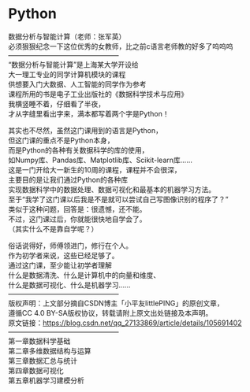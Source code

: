 # Python
数据分析与智能计算（老师：张军英）  
必须狠狠纪念一下这位优秀的女教师，比之前c语言老师教的好多了呜呜呜  
————————————————  
“数据分析与智能计算”是上海某大学开设给  
大一理工专业的同学计算机模块的课程  
供想要入门大数据、人工智能的同学作为参考  
课程所用的书是电子工业出版社的《数据科学技术与应用》  
我横竖睡不着，仔细看了半夜，  
才从字缝里看出字来，满本都写着两个字是Python！  
  
其实也不尽然，虽然这门课用到的语言是Python，  
但这门课的重点不是Python本身，  
而是Python的各种有关数据科学的库的使用，  
如Numpy库、Pandas库、Matplotlib库、Scikit-learn库……  
这是一门开给大一新生的10周的课程，课程并不会很深，  
主要目的是让我们通过Python的各种库  
实现数据科学中的数据处理、数据可视化和最基本的机器学习方法。  
至于“我学了这门课以后我是不是就可以尝试自己写图像识别的程序了？”  
类似于这种问题，回答是：很遗憾，还不能。  
不过，这门课过后，你就能很快地自学会了。  
（其实什么不是靠自学呢？）  
   
俗话说得好，师傅领进门，修行在个人。  
作为初学者来说，这些已经足够了。  
通过这门课，至少能让初学者理解  
什么是数据清洗、什么是计算机中的向量和维度、  
什么是数据可视化、什么是机器学习……  
————————————————  
版权声明：上文部分摘自CSDN博主「小平友littlePING」的原创文章，  
遵循CC 4.0 BY-SA版权协议，转载请附上原文出处链接及本声明。  
原文链接：https://blog.csdn.net/qq_27133869/article/details/105691402  
————————————————  
第一章数据科学基础  
第二章多维数据结构与运算  
第三章数据汇总与统计  
第四章数据可视化  
第五章机器学习建模分析  

